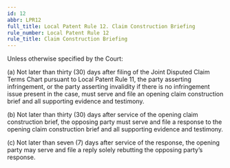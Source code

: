 ```yaml
---
id: 12
abbr: LPR12
full_title: Local Patent Rule 12. Claim Construction Briefing
rule_number: Local Patent Rule 12
rule_title: Claim Construction Briefing
---
```


Unless otherwise specified by the Court:

(a) Not later than thirty (30) days after filing of the Joint Disputed Claim Terms Chart
pursuant to Local Patent Rule 11, the party asserting infringement, or the party asserting invalidity if
there is no infringement issue present in the case, must serve and file an opening claim construction
brief and all supporting evidence and testimony.

(b) Not later than thirty (30) days after service of the opening claim construction brief,
the opposing party must serve and file a response to the opening claim construction brief and all
supporting evidence and testimony.

(c) Not later than seven (7) days after service of the response, the opening party may
serve and file a reply solely rebutting the opposing party’s response.